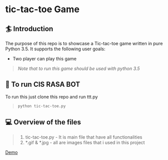 # tic-tac-toe Game

## 🏄 Introduction
The purpose of this repo is to showcase a Tic-tac-toe game written in pure Python 3.5.
	It supports the following user goals:
   *  Two player can play this game
> *Note that to run this game should be used with python 3.5*
	
## 🤖 To run CIS RASA BOT
To run this just clone this repo and run ttt.py
>  `python tic-tac-toe.py`
	
## 💻 Overview of the files

> 1.  tic-tac-toe.py - It is main file that have all functionalities 
> 2.  *.gif & *.jpg - all are images files that i used in this project 

[Demo](https://ttt-game-python.herokuapp.com/)